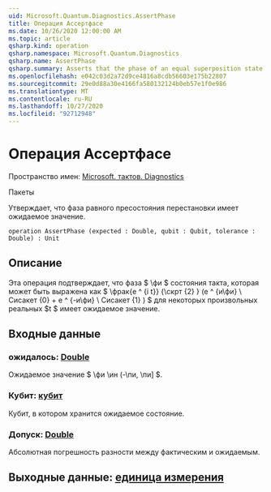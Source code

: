 ```yaml
---
uid: Microsoft.Quantum.Diagnostics.AssertPhase
title: Операция Ассертфасе
ms.date: 10/26/2020 12:00:00 AM
ms.topic: article
qsharp.kind: operation
qsharp.namespace: Microsoft.Quantum.Diagnostics
qsharp.name: AssertPhase
qsharp.summary: Asserts that the phase of an equal superposition state has the expected value.
ms.openlocfilehash: e042c03d2a72d9ce4816a8cdb56603e175b22807
ms.sourcegitcommit: 29e0d88a30e4166fa580132124b0eb57e1f0e986
ms.translationtype: MT
ms.contentlocale: ru-RU
ms.lasthandoff: 10/27/2020
ms.locfileid: "92712948"
---
```

# <a name="assertphase-operation"></a>Операция Ассертфасе

Пространство имен: [Microsoft. тактов. Diagnostics](xref:Microsoft.Quantum.Diagnostics)

Пакеты [](https://nuget.org/packages/)


Утверждает, что фаза равного пресостояния перестановки имеет ожидаемое значение.

```qsharp
operation AssertPhase (expected : Double, qubit : Qubit, tolerance : Double) : Unit
```


## <a name="description"></a>Описание

Эта операция подтверждает, что фаза $ \фи $ состояния такта, которая может быть выражена как $ \фрак{е ^ {i t}} {\скрт {2} } (e ^ {и\фи} \ Сисакет {0} + e ^ {-и\фи} \ Сисакет {1} ) $ для некоторых произвольных реальных $t $ имеет ожидаемое значение.

## <a name="input"></a>Входные данные

### <a name="expected--double"></a>ожидалось: [Double](xref:microsoft.quantum.lang-ref.double)

Ожидаемое значение $ \фи \ин (-\пи, \пи] $.


### <a name="qubit--qubit"></a>Кубит: [кубит](xref:microsoft.quantum.lang-ref.qubit)

Кубит, в котором хранится ожидаемое состояние.


### <a name="tolerance--double"></a>Допуск: [Double](xref:microsoft.quantum.lang-ref.double)

Абсолютная погрешность разности между фактическим и ожидаемым.



## <a name="output--unit"></a>Выходные данные: [единица измерения](xref:microsoft.quantum.lang-ref.unit)

